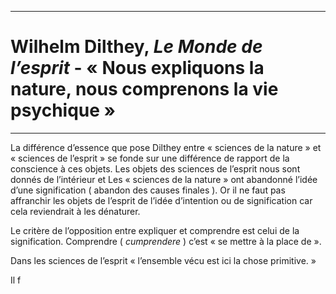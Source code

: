 ***
# Wilhelm Dilthey, *Le Monde de l’esprit* - « Nous expliquons la nature, nous comprenons la vie psychique »
***
La différence d’essence que pose Dilthey entre « sciences de la nature » et « sciences de l’esprit » se fonde sur une différence de rapport de la conscience à ces objets. Les objets des sciences de l’esprit nous sont donnés de l’intérieur et 
Les « sciences de la nature » ont abandonné l’idée d’une signification ( abandon des causes finales ). Or il ne faut pas affranchir les objets de l’esprit de l’idée d’intention ou de signification car cela reviendrait à les dénaturer. 

Le critère de l’opposition entre expliquer et comprendre est celui de la signification. Comprendre ( *cumprendere* ) c’est « se mettre à la place de ». 

Dans les sciences de l’esprit « l’ensemble vécu est ici la chose primitive. »

Il f